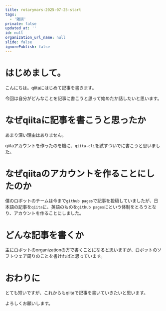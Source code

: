 ```yaml
---
title: rotarymars-2025-07-25-start
tags:
  - '雑談'
private: false
updated_at: ''
id: null
organization_url_name: null
slide: false
ignorePublish: false
---
```

# はじめまして。
こんにちは。qiitaにはじめて記事を書きます。

今回は自分がどんなことを記事に書こうと思って始めたか話したいと思います。

# なぜqiitaに記事を書こうと思ったか
あまり深い理由はありません。

qiitaアカウントを作ったのを機に、`qiita-cli`を試すついでに書こうと思いました。

# なぜqiitaのアカウントを作ることにしたのか
僕のロボットのチームは今まで`github pages`で記事を投稿していましたが、日本語の記事を`qiita`に、英語のものを`github pages`にという体制をとろうとなり、アカウントを作ることにしました。

# どんな記事を書くか
主にロボットのorganizationの方で書くことになると思いますが、ロボットのソフトウェア周りのことを書ければと思っています。

# おわりに
とても短いですが、これからもqiitaで記事を書いていきたいと思います。

よろしくお願いします。